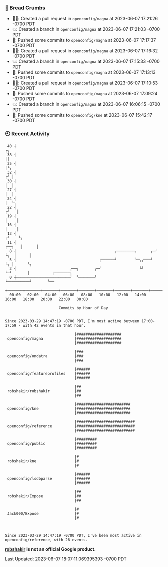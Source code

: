 ### 🍞 Bread Crumbs

 * ✍🏼: Created a pull request in `openconfig/magna` at 2023-06-07 17:21:26 -0700 PDT
 * 💥: Created a branch in `openconfig/magna` at 2023-06-07 17:21:03 -0700 PDT
 * 🚢: Pushed some commits to `openconfig/magna` at 2023-06-07 17:17:37 -0700 PDT
 * ✍🏼: Created a pull request in `openconfig/magna` at 2023-06-07 17:16:32 -0700 PDT
 * 💥: Created a branch in `openconfig/magna` at 2023-06-07 17:15:33 -0700 PDT
 * 🚢: Pushed some commits to `openconfig/magna` at 2023-06-07 17:13:13 -0700 PDT
 * ✍🏼: Created a pull request in `openconfig/magna` at 2023-06-07 17:10:53 -0700 PDT
 * 🚢: Pushed some commits to `openconfig/magna` at 2023-06-07 17:09:24 -0700 PDT
 * 💥: Created a branch in `openconfig/magna` at 2023-06-07 16:06:15 -0700 PDT
 * 🚢: Pushed some commits to `openconfig/kne` at 2023-06-07 15:42:17 -0700 PDT

### 🕘 Recent Activity
```
 40 ┼                                                                        ╭╮
 38 ┤                                                                        ││
 35 ┤                                                                        │╰╮
 32 ┤                                                                       ╭╯ │
 30 ┤                                                                       │  │
 27 ┤                                                                       │  │
 24 ┤                                                                       │  ╰╮
 22 ┤                                                                      ╭╯   │
 19 ┤                                                                      │    │
 16 ┤                                                                      │    │
 13 ┤                                                                     ╭╯    ╰╮
 11 ┤                                                              ╭──╮   │      │
  8 ┤                                            ╭────────╮      ╭─╯  ╰╮  │      │
  5 ┤                                     ╭──────╯        ╰─╮╭───╯     ╰╮ │      ╰╮
  3 ┤                        ╭──╮       ╭─╯                 ╰╯          ╰─╯       │          ╭───────╮
  0 ┼────────────────────────╯  ╰───────╯                                         ╰──────────╯       ╰──
    +───────+───────+───────+───────+───────+───────+───────+───────+───────+───────+───────+───────+────
  00:00   02:00   04:00   06:00   08:00   10:00   12:00   14:00   16:00   18:00   20:00   22:00   00:00   

						Commits by Hour of Day


Since 2023-03-29 14:47:19 -0700 PDT, I'm most active between 17:00-17:59 - with 42 events in that hour.

```



```
                               |####################
 openconfig/magna              |####################
                               |####################

                               |###
 openconfig/ondatra            |###
                               |###

                               |######
 openconfig/featureprofiles    |######
                               |######

                               |##
 robshakir/robshakir           |##
                               |##

                               |########################
 openconfig/kne                |########################
                               |########################

                               |##########################
 openconfig/reference          |##########################
                               |##########################

                               |#########
 openconfig/public             |#########
                               |#########

                               |#
 robshakir/kne                 |#
                               |#

                               |######
 openconfig/lsdbparse          |######
                               |######

                               |##
 robshakir/Expose              |##
                               |##

                               |#
 Jack000/Expose                |#
                               |#



Since 2023-03-29 14:47:19 -0700 PDT, I've been most active in openconfig/reference, with 26 events.

```
**[robshakir](mailto:robjs@google.com) is not an official Google product.**  


Last Updated: 2023-06-07 18:07:11.069395393 -0700 PDT
